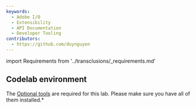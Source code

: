 ```yaml
---
keywords:
  - Adobe I/O
  - Extensibility
  - API Documentation
  - Developer Tooling
contributors: 
  - https://github.com/duynguyen 
---
```


import Requirements from '../transclusions/_requirements.md'

<Requirements/>

## Codelab environment

The [Optional tools](../../getting_started/index.md#optional-tools) are required for this lab. Please make sure you have all of them installed.*




